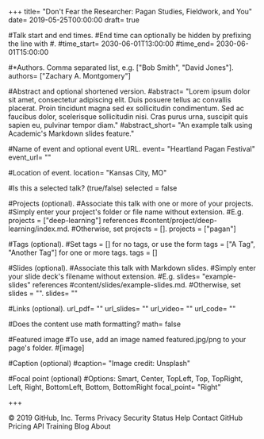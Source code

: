 +++ title= "Don't Fear the Researcher: Pagan Studies, Fieldwork, and You" 
date= 2019-05-25T00:00:00 
draft= true

#Talk start and end times. 
#End time can optionally be hidden by prefixing the line with #. 
#time_start= 2030-06-01T13:00:00 
#time_end= 2030-06-01T15:00:00

#*Authors. Comma separated list, e.g. ["Bob Smith", "David Jones"]. 
authors= ["Zachary A. Montgomery"]

#Abstract and optional shortened version. 
#abstract= "Lorem ipsum dolor sit amet, consectetur adipiscing elit. Duis posuere tellus ac convallis placerat. Proin tincidunt magna sed ex sollicitudin condimentum. Sed ac faucibus dolor, scelerisque sollicitudin nisi. Cras purus urna, suscipit quis sapien eu, pulvinar tempor diam."
#abstract_short= "An example talk using Academic's Markdown slides feature."

#Name of event and optional event URL. 
event= "Heartland Pagan Festival" 
event_url= ""

#Location of event. 
location= "Kansas City, MO"

#Is this a selected talk? (true/false) 
selected = false

#Projects (optional). #Associate this talk with one or more of your projects. 
#Simply enter your project's folder or file name without extension. 
#E.g. projects = ["deep-learning"] references #content/project/deep-learning/index.md. 
#Otherwise, set projects = []. 
projects = ["pagan"]

#Tags (optional). 
#Set tags = [] for no tags, or use the form tags = ["A Tag", "Another Tag"] for one or more tags. 
tags = []

#Slides (optional). 
#Associate this talk with Markdown slides. 
#Simply enter your slide deck's filename without extension. 
#E.g. slides= "example-slides" references #content/slides/example-slides.md. 
#Otherwise, set slides = "". 
slides= ""

#Links (optional). 
url_pdf= "" 
url_slides= "" 
url_video= "" 
url_code= ""

#Does the content use math formatting? math= false

#Featured image #To use, add an image named featured.jpg/png to your page's folder. #[image]

#Caption (optional) #caption= "Image credit: Unsplash"

#Focal point (optional) 
#Options: Smart, Center, TopLeft, Top, TopRight, Left, Right, BottomLeft, Bottom, BottomRight 
focal_point= "Right"

+++

© 2019 GitHub, Inc.
Terms
Privacy
Security
Status
Help
Contact GitHub
Pricing
API
Training
Blog
About
